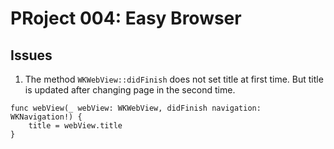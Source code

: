 # PRoject 004: Easy Browser

## Issues

1. The method `WKWebView::didFinish` does not set title at first time. But title is updated after changing page in the second time.
```
func webView(_ webView: WKWebView, didFinish navigation: WKNavigation!) {
    title = webView.title
}
```

